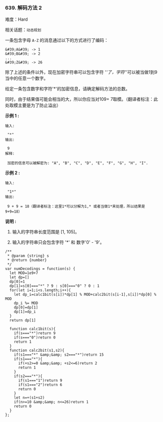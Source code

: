 ### 639. 解码方法 2

难度：Hard

相关话题：`动态规划`

一条包含字母 `A-Z`  的消息通过以下的方式进行了编码：





```
&#39;A&#39; -> 1
&#39;B&#39; -> 2
...
&#39;Z&#39; -> 26

```


除了上述的条件以外，现在加密字符串可以包含字符 &#39;*&#39;了，字符&#39;*&#39;可以被当做1到9当中的任意一个数字。



给定一条包含数字和字符&#39;*&#39;的加密信息，请确定解码方法的总数。



同时，由于结果值可能会相当的大，所以你应当对109+ 7取模。（翻译者标注：此处取模主要是为了防止溢出）



**示例 1 :** 





```
输入:

 "*"
输出:

 9
解释:

 加密的信息可以被解密为: "A", "B", "C", "D", "E", "F", "G", "H", "I".

```


**示例 2 :** 





```
输入:

 "1*"
输出:

 9 + 9 = 18（翻译者标注：这里1*可以分解为1,* 或者当做1*来处理，所以结果是9+9=18）

```


**说明 :** 




1. 输入的字符串长度范围是 [1, 105]。

2. 输入的字符串只会包含字符 &#39;*&#39; 和 数字&#39;0&#39; - &#39;9&#39;。






```
/**
 * @param {string} s
 * @return {number}
 */
var numDecodings = function(s) {
  let MOD=1e9+7
  let dp=[]
  dp[0]=1
  dp[1]=s[0]==="*" ? 9 : s[0]==="0" ? 0 : 1
  for(let i=1;i<s.length;i++){
    let dp_i=calc1bit(s[i])*dp[1] % MOD+calc2bit(s[i-1],s[i])*dp[0] % MOD
    dp_i %= MOD
    dp[0]=dp[1]
    dp[1]=dp_i
  }
  return dp[1]
  
  function calc1bit(s){
    if(s==="*")return 9
    if(s==="0")return 0
    return 1
  }
  function calc2bit(s1,s2){
    if(s1==="*" &amp;&amp; s2==="*")return 15
    if(s1==="*"){
      if(+s2>=0 &amp;&amp; +s2<=6)return 2
      return 1
    }
    if(s2==="*"){
      if(s1==="1")return 9
      if(s1==="2")return 6
      return 0
    }
    let n=+(s1+s2)
    if(n>=10 &amp;&amp; n<=26)return 1
    return 0
  }
};



```

